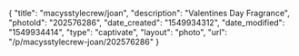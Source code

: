 {
    "title": "macysstylecrew\/joan",
    "description": "Valentines Day Fragrance",
    "photoId": "202576286",
    "date_created": "1549934312",
    "date_modified": "1549934414",
    "type": "captivate",
    "layout": "photo",
    "url": "\/p\/macysstylecrew-joan\/202576286"
}
